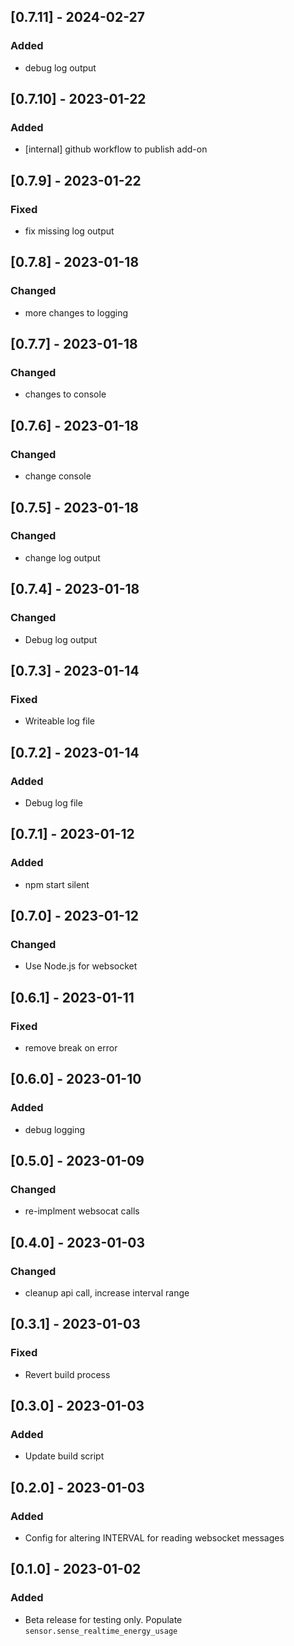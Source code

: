 ## [0.7.11] - 2024-02-27

### Added

- debug log output

## [0.7.10] - 2023-01-22

### Added

- [internal] github workflow to publish add-on

## [0.7.9] - 2023-01-22

### Fixed

- fix missing log output

## [0.7.8] - 2023-01-18

### Changed

- more changes to logging

## [0.7.7] - 2023-01-18

### Changed

- changes to console

## [0.7.6] - 2023-01-18

### Changed

- change console

## [0.7.5] - 2023-01-18

### Changed

- change log output

## [0.7.4] - 2023-01-18

### Changed

- Debug log output

## [0.7.3] - 2023-01-14

### Fixed

- Writeable log file

## [0.7.2] - 2023-01-14

### Added

- Debug log file

## [0.7.1] - 2023-01-12

### Added

- npm start silent

## [0.7.0] - 2023-01-12

### Changed

- Use Node.js for websocket

## [0.6.1] - 2023-01-11

### Fixed

- remove break on error

## [0.6.0] - 2023-01-10

### Added

- debug logging

## [0.5.0] - 2023-01-09

### Changed

- re-implment websocat calls

## [0.4.0] - 2023-01-03

### Changed

- cleanup api call, increase interval range

## [0.3.1] - 2023-01-03

### Fixed

- Revert build process

## [0.3.0] - 2023-01-03

### Added

- Update build script

## [0.2.0] - 2023-01-03

### Added

- Config for altering INTERVAL for reading websocket messages

## [0.1.0] - 2023-01-02

### Added

- Beta release for testing only. Populate `sensor.sense_realtime_energy_usage`
